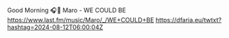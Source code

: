 Good Morning 🎧🎵 Maro - WE COULD BE  https://www.last.fm/music/Maro/_/WE+COULD+BE https://dfaria.eu/twtxt?hashtag=2024-08-12T06:00:04Z